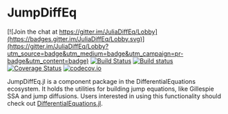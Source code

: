 # JumpDiffEq

[![Join the chat at https://gitter.im/JuliaDiffEq/Lobby](https://badges.gitter.im/JuliaDiffEq/Lobby.svg)](https://gitter.im/JuliaDiffEq/Lobby?utm_source=badge&utm_medium=badge&utm_campaign=pr-badge&utm_content=badge)
[![Build Status](https://travis-ci.org/ChrisRackauckas/JumpDiffEq.jl.svg?branch=master)](https://travis-ci.org/JuliaDiffEq/JumpDiffEq.jl)
[![Build status](https://ci.appveyor.com/api/projects/status/oxn11yq7msbfsrop?svg=true)](https://ci.appveyor.com/project/ChrisRackauckas/jumpdiffeq-jl)
[![Coverage Status](https://coveralls.io/repos/ChrisRackauckas/JumpDiffEq.jl/badge.svg?branch=master&service=github)](https://coveralls.io/github/JuliaDiffEq/JumpDiffEq.jl?branch=master)
[![codecov.io](http://codecov.io/github/ChrisRackauckas/JumpDiffEq.jl/coverage.svg?branch=master)](http://codecov.io/github/JuliaDiffEq/JumpDiffEq.jl?branch=master)

JumpDiffEq.jl is a component package in the DifferentialEquations ecosystem. It
holds the utilities for building jump equations, like Gillespie SSA and jump
diffusions. Users interested in using this functionality should check out
[DifferentialEquations.jl](https://github.com/JuliaDiffEq/DifferentialEquations.jl).
